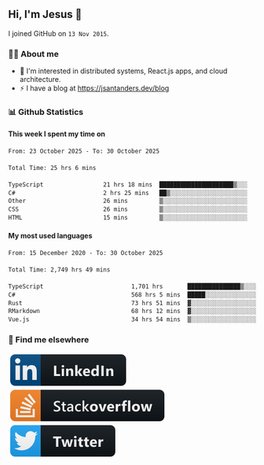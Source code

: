 ## Hi, I'm Jesus 👋

I joined GitHub on `13 Nov 2015`.

<!-- Talking about you -->

### 👨‍💻 About me

- 👦 I'm interested in distributed systems, React.js apps, and cloud architecture.
- ⚡️ I have a blog at <https://jsantanders.dev/blog>

### 📊 Github Statistics

#### This week I spent my time on

<!--START_SECTION:weekly-->

```txt
From: 23 October 2025 - To: 30 October 2025

Total Time: 25 hrs 6 mins

TypeScript                 21 hrs 18 mins  █████████████████████▒░░░   84.85 %
C#                         2 hrs 25 mins   ██▒░░░░░░░░░░░░░░░░░░░░░░   09.66 %
Other                      26 mins         ▒░░░░░░░░░░░░░░░░░░░░░░░░   01.79 %
CSS                        26 mins         ▒░░░░░░░░░░░░░░░░░░░░░░░░   01.73 %
HTML                       15 mins         ▒░░░░░░░░░░░░░░░░░░░░░░░░   01.06 %
```

<!--END_SECTION:weekly-->

#### My most used languages

<!--START_SECTION:alltime-->

```txt
From: 15 December 2020 - To: 30 October 2025

Total Time: 2,749 hrs 49 mins

TypeScript                         1,701 hrs       ███████████████▒░░░░░░░░░   61.86 %
C#                                 568 hrs 5 mins  █████░░░░░░░░░░░░░░░░░░░░   20.66 %
Rust                               73 hrs 51 mins  ▓░░░░░░░░░░░░░░░░░░░░░░░░   02.69 %
RMarkdown                          68 hrs 12 mins  ▓░░░░░░░░░░░░░░░░░░░░░░░░   02.48 %
Vue.js                             34 hrs 54 mins  ▒░░░░░░░░░░░░░░░░░░░░░░░░   01.27 %
```

<!--END_SECTION:alltime-->

### 📢 Find me elsewhere

<p>
  <a target="_blank" href="https://linkedin.com/in/jsantanders">
    <img src="https://github.com/jsantanders/jsantanders/blob/master/img/linkedin.svg" alt="LinkedIn" style="vertical-align:top; margin:4px">
  </a>
  
  <a target="_blank" href="https://stackoverflow.com/users/7318331/jesus-santander">
    <img src="https://github.com/jsantanders/jsantanders/blob/master/img/stackoverflow.svg" alt="StackOverflow" style="vertical-align:top; margin:4px">
  </a>
  
  <a target="_blank" href="http://twitter.com/jsantanders">
    <img src="https://github.com/jsantanders/jsantanders/blob/master/img/twitter.svg" alt="Twitter" style="vertical-align:top; margin:4px">
  </a>
</p>
